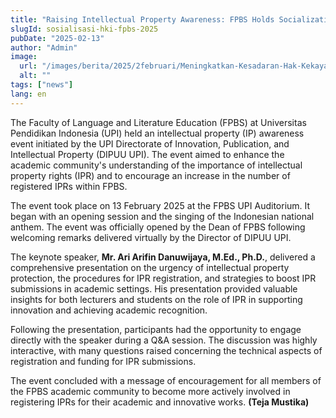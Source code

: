 ```yaml
---
title: "Raising Intellectual Property Awareness: FPBS Holds Socialization on IP Rights"
slugId: sosialisasi-hki-fpbs-2025
pubDate: "2025-02-13"
author: "Admin"
image:
  url: "/images/berita/2025/2februari/Meningkatkan-Kesadaran-Hak-Kekayaan-Intelektual-FPBS-Gelar-Sosialisasi-Peningkatan-HKI-1.webp"
  alt: ""
tags: ["news"]
lang: en
---
```


The Faculty of Language and Literature Education (FPBS) at Universitas Pendidikan Indonesia (UPI) held an intellectual property (IP) awareness event initiated by the UPI Directorate of Innovation, Publication, and Intellectual Property (DIPUU UPI). The event aimed to enhance the academic community's understanding of the importance of intellectual property rights (IPR) and to encourage an increase in the number of registered IPRs within FPBS.

The event took place on 13 February 2025 at the FPBS UPI Auditorium. It began with an opening session and the singing of the Indonesian national anthem. The event was officially opened by the Dean of FPBS following welcoming remarks delivered virtually by the Director of DIPUU UPI.

The keynote speaker, **Mr. Ari Arifin Danuwijaya, M.Ed., Ph.D.**, delivered a comprehensive presentation on the urgency of intellectual property protection, the procedures for IPR registration, and strategies to boost IPR submissions in academic settings. His presentation provided valuable insights for both lecturers and students on the role of IPR in supporting innovation and achieving academic recognition.

Following the presentation, participants had the opportunity to engage directly with the speaker during a Q&A session. The discussion was highly interactive, with many questions raised concerning the technical aspects of registration and funding for IPR submissions.

The event concluded with a message of encouragement for all members of the FPBS academic community to become more actively involved in registering IPRs for their academic and innovative works. **(Teja Mustika)**
